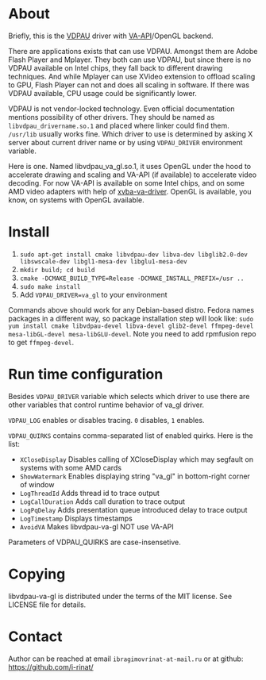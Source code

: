 About
=====

Briefly, this is the [VDPAU](http://en.wikipedia.org/wiki/VDPAU) driver with
[VA-API](http://en.wikipedia.org/wiki/Video_Acceleration_API)/OpenGL backend.

There are applications exists that can use VDPAU. Amongst them are Adobe Flash Player
and Mplayer. They both can use VDPAU, but since there is no VDPAU available on Intel
chips, they fall back to different drawing techniques. And while Mplayer can use
XVideo extension to offload scaling to GPU, Flash Player can not and does all
scaling in software. If there was VDPAU available, CPU usage could be significantly
lower.

VDPAU is not vendor-locked technology. Even official documentation mentions
possibility of other drivers. They should be named as `libvdpau_drivername.so.1` and
placed where linker could find them. `/usr/lib` usually works fine.
Which driver to use is determined by asking X server about current driver name or by
using `VDPAU_DRIVER` environment variable.

Here is one. Named libvdpau_va_gl.so.1, it uses OpenGL under the hood to
accelerate drawing and scaling and VA-API (if available) to accelerate video
decoding. For now VA-API is available on some Intel chips, and on some AMD video
adapters with help of [xvba-va-driver](http://cgit.freedesktop.org/vaapi/xvba-driver/).
OpenGL is available, you know, on systems with OpenGL available.


Install
=======
   1. `sudo apt-get install cmake libvdpau-dev libva-dev libglib2.0-dev libswscale-dev libgl1-mesa-dev libglu1-mesa-dev`
   2. `mkdir build; cd build`
   3. `cmake -DCMAKE_BUILD_TYPE=Release -DCMAKE_INSTALL_PREFIX=/usr ..`
   4. `sudo make install`
   5. Add `VDPAU_DRIVER=va_gl` to your environment

Commands above should work for any Debian-based distro. Fedora names packages in a
different way, so package installation step will look like:
`sudo yum install cmake libvdpau-devel libva-devel glib2-devel ffmpeg-devel mesa-libGL-devel mesa-libGLU-devel`.
Note you need to add rpmfusion repo to get `ffmpeg-devel`.

Run time configuration
======================
Besides `VDPAU_DRIVER` variable which selects which driver to use there are other
variables that control runtime behavior of va_gl driver.

`VDPAU_LOG` enables or disables tracing. `0` disables, `1` enables.

`VDPAU_QUIRKS` contains comma-separated list of enabled quirks. Here is the list:

   * `XCloseDisplay`	Disables calling of XCloseDisplay which may segfault on systems with some AMD cards
   * `ShowWatermark`	Enables displaying string "va_gl" in bottom-right corner of window
   * `LogThreadId`	Adds thread id to trace output
   * `LogCallDuration`	Adds call duration to trace output
   * `LogPqDelay`	Adds presentation queue introduced delay to trace output
   * `LogTimestamp`	Displays timestamps
   * `AvoidVA`          Makes libvdpau-va-gl NOT use VA-API

Parameters of VDPAU_QUIRKS are case-insensetive.

Copying
=======
libvdpau-va-gl is distributed under the terms of the MIT license. See
LICENSE file for details.

Contact
=======
Author can be reached at email
`ibragimovrinat-at-mail.ru` or at github: https://github.com/i-rinat/
